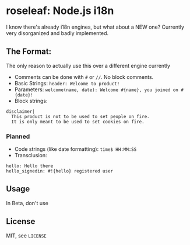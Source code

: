 # roseleaf: Node.js i18n
I know there's already i18n engines, but what about a NEW one?
Currently very disorganized and badly implemented.

## The Format:
The only reason to actually use this over a different engine currently
* Comments can be done with `#` or `//`. No block comments.
* Basic Strings: `header: Welcome to product!`
* Parameters: `welcome(name, date): Welcome #{name}, you joined on #{date}!`
* Block strings:
````text
disclaimer|
  This product is not to be used to set people on fire.
  It is only meant to be used to set cookies on fire.
````
### Planned ###
* Code strings (like date formatting): `time$ HH:MM:SS`
* Transclusion:
````text
hello: Hello there
hello_signedin: #!{hello} registered user
````



## Usage
In Beta, don't use

## License
MIT, see `LICENSE`